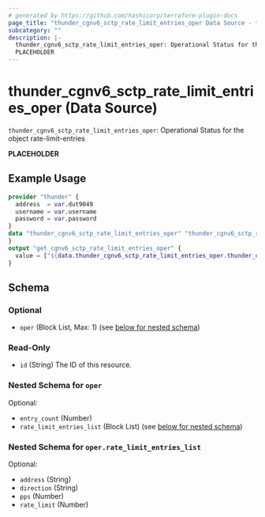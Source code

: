 ```yaml
---
# generated by https://github.com/hashicorp/terraform-plugin-docs
page_title: "thunder_cgnv6_sctp_rate_limit_entries_oper Data Source - terraform-provider-thunder"
subcategory: ""
description: |-
  thunder_cgnv6_sctp_rate_limit_entries_oper: Operational Status for the object rate-limit-entries
  PLACEHOLDER
---
```


# thunder_cgnv6_sctp_rate_limit_entries_oper (Data Source)

`thunder_cgnv6_sctp_rate_limit_entries_oper`: Operational Status for the object rate-limit-entries

__PLACEHOLDER__

## Example Usage

```terraform
provider "thunder" {
  address  = var.dut9049
  username = var.username
  password = var.password
}
data "thunder_cgnv6_sctp_rate_limit_entries_oper" "thunder_cgnv6_sctp_rate_limit_entries_oper" {
}
output "get_cgnv6_sctp_rate_limit_entries_oper" {
  value = ["${data.thunder_cgnv6_sctp_rate_limit_entries_oper.thunder_cgnv6_sctp_rate_limit_entries_oper}"]
}
```

<!-- schema generated by tfplugindocs -->
## Schema

### Optional

- `oper` (Block List, Max: 1) (see [below for nested schema](#nestedblock--oper))

### Read-Only

- `id` (String) The ID of this resource.

<a id="nestedblock--oper"></a>
### Nested Schema for `oper`

Optional:

- `entry_count` (Number)
- `rate_limit_entries_list` (Block List) (see [below for nested schema](#nestedblock--oper--rate_limit_entries_list))

<a id="nestedblock--oper--rate_limit_entries_list"></a>
### Nested Schema for `oper.rate_limit_entries_list`

Optional:

- `address` (String)
- `direction` (String)
- `pps` (Number)
- `rate_limit` (Number)


